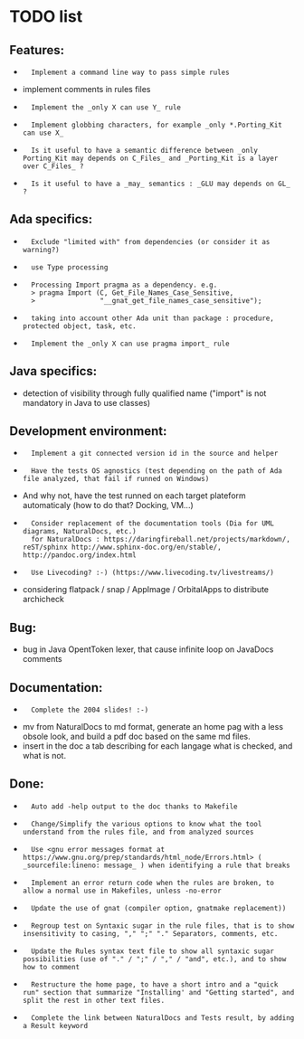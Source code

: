 TODO list
=========

Features:
---------
-       Implement a command line way to pass simple rules
- 	implement comments in rules files
-       Implement the _only X can use Y_ rule
-       Implement globbing characters, for example _only *.Porting_Kit can use X_
-       Is it useful to have a semantic difference between _only Porting_Kit may depends on C_Files_ and _Porting_Kit is a layer over C_Files_ ?
-       Is it useful to have a _may_ semantics : _GLU may depends on GL_ ?

Ada specifics:
--------------
-       Exclude "limited with" from dependencies (or consider it as warning?)
-       use Type processing
-       Processing Import pragma as a dependency. e.g. 
        > pragma Import (C, Get_File_Names_Case_Sensitive,
        >                "__gnat_get_file_names_case_sensitive");   
-       taking into account other Ada unit than package : procedure, protected object, task, etc.
-       Implement the _only X can use pragma import_ rule

Java specifics:
---------------
- 	detection of visibility through fully qualified name ("import" is not mandatory in Java to use classes)

Development environment:
------------------------
-       Implement a git connected version id in the source and helper
-       Have the tests OS agnostics (test depending on the path of Ada file analyzed, that fail if runned on Windows)
-	And why not, have the test runned on each target plateform automaticaly (how to do that? Docking, VM...) 
-       Consider replacement of the documentation tools (Dia for UML diagrams, NaturalDocs, etc.)
        for NaturalDocs : https://daringfireball.net/projects/markdown/, reST/sphinx http://www.sphinx-doc.org/en/stable/, http://pandoc.org/index.html
-       Use Livecoding? :-) (https://www.livecoding.tv/livestreams/)
- 	considering flatpack / snap / AppImage / OrbitalApps to distribute archicheck

Bug:
----
- 	bug in Java OpentToken lexer, that cause infinite loop on JavaDocs comments 

Documentation:
--------------
-       Complete the 2004 slides! :-)
-	mv from NaturalDocs to md format, generate an home pag with a less obsole look, and build a pdf doc based on the same md files.
- 	insert in the doc a tab describing for each langage what is checked, and what is not.

Done:
-----
-       Auto add -help output to the doc thanks to Makefile
-       Change/Simplify the various options to know what the tool understand from the rules file, and from analyzed sources 
-       Use <gnu error messages format at https://www.gnu.org/prep/standards/html_node/Errors.html> ( _sourcefile:lineno: message_ ) when identifying a rule that breaks
-       Implement an error return code when the rules are broken, to allow a normal use in Makefiles, unless -no-error
-       Update the use of gnat (compiler option, gnatmake replacement))
-       Regroup test on Syntaxic sugar in the rule files, that is to show insensitivity to casing, "," ";" "." Separators, comments, etc.
-       Update the Rules syntax text file to show all syntaxic sugar possibilities (use of "." / ";" / "," / "and", etc.), and to show how to comment
-       Restructure the home page, to have a short intro and a "quick run" section that summarize "Installing' and "Getting started", and split the rest in other text files.
-       Complete the link between NaturalDocs and Tests result, by adding a Result keyword 

 

 
